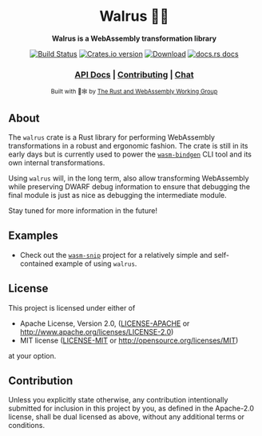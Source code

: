 <div align="center">

  <h1>Walrus 🌊🐘</h1>

  <strong>Walrus is a WebAssembly transformation library</strong>

  <p>
    <a href="https://travis-ci.org/rustwasm/walrus"><img src="https://img.shields.io/travis/rustwasm/walrus.svg?style=flat-square" alt="Build Status" /></a>
    <a href="https://crates.io/crates/walrus"><img src="https://img.shields.io/crates/v/walrus.svg?style=flat-square" alt="Crates.io version" /></a>
    <a href="https://crates.io/crates/walrus"><img src="https://img.shields.io/crates/d/walrus.svg?style=flat-square" alt="Download" /></a>
    <a href="https://docs.rs/walrus"><img src="https://img.shields.io/badge/docs-latest-blue.svg?style=flat-square" alt="docs.rs docs" /></a>
  </p>

  <h3>
    <a href="https://docs.rs/walrus">API Docs</a>
    <span> | </span>
    <a href="https://github.com/rustwasm/walrus/blob/master/CONTRIBUTING.md">Contributing</a>
    <span> | </span>
    <a href="https://discordapp.com/channels/442252698964721669/443151097398296587">Chat</a>
  </h3>

  <sub>Built with 🦀🕸 by <a href="https://rustwasm.github.io/">The Rust and WebAssembly Working Group</a></sub>
</div>

## About

The `walrus` crate is a Rust library for performing WebAssembly transformations
in a robust and ergonomic fashion. The crate is still in its early days but is
currently used to power the [`wasm-bindgen`] CLI tool and its own internal
transformations.

[`wasm-bindgen`]: https://github.com/rustwasm/wasm-bindgen

Using `walrus` will, in the long term, also allow transforming WebAssembly while
preserving DWARF debug information to ensure that debugging the final module is
just as nice as debugging the intermediate module.

Stay tuned for more information in the future!

## Examples

* Check out the [`wasm-snip`](https://github.com/rustwasm/wasm-snip) project for
  a relatively simple and self-contained example of using `walrus`.

## License

This project is licensed under either of

 * Apache License, Version 2.0, ([LICENSE-APACHE](LICENSE-APACHE) or
   http://www.apache.org/licenses/LICENSE-2.0)
 * MIT license ([LICENSE-MIT](LICENSE-MIT) or
   http://opensource.org/licenses/MIT)

at your option.

## Contribution

Unless you explicitly state otherwise, any contribution intentionally submitted
for inclusion in this project by you, as defined in the Apache-2.0 license,
shall be dual licensed as above, without any additional terms or conditions.
